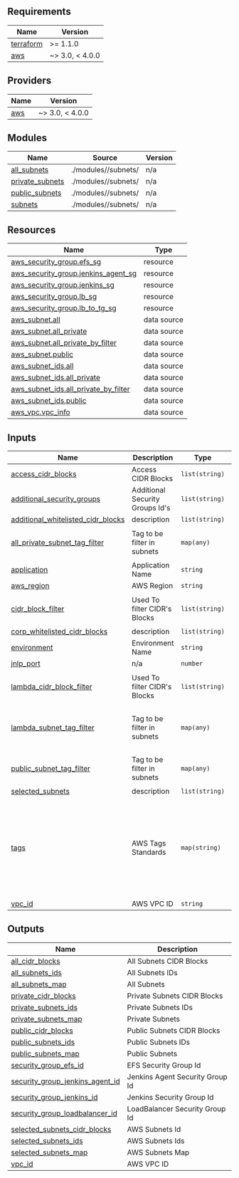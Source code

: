 ## Requirements

| Name | Version |
|------|---------|
| <a name="requirement_terraform"></a> [terraform](#requirement\_terraform) | >= 1.1.0 |
| <a name="requirement_aws"></a> [aws](#requirement\_aws) | ~> 3.0, < 4.0.0 |

## Providers

| Name | Version |
|------|---------|
| <a name="provider_aws"></a> [aws](#provider\_aws) | ~> 3.0, < 4.0.0 |

## Modules

| Name | Source | Version |
|------|--------|---------|
| <a name="module_all_subnets"></a> [all\_subnets](#module\_all\_subnets) | ./modules//subnets/ | n/a |
| <a name="module_private_subnets"></a> [private\_subnets](#module\_private\_subnets) | ./modules//subnets/ | n/a |
| <a name="module_public_subnets"></a> [public\_subnets](#module\_public\_subnets) | ./modules//subnets/ | n/a |
| <a name="module_subnets"></a> [subnets](#module\_subnets) | ./modules//subnets/ | n/a |

## Resources

| Name | Type |
|------|------|
| [aws_security_group.efs_sg](https://registry.terraform.io/providers/hashicorp/aws/latest/docs/resources/security_group) | resource |
| [aws_security_group.jenkins_agent_sg](https://registry.terraform.io/providers/hashicorp/aws/latest/docs/resources/security_group) | resource |
| [aws_security_group.jenkins_sg](https://registry.terraform.io/providers/hashicorp/aws/latest/docs/resources/security_group) | resource |
| [aws_security_group.lb_sg](https://registry.terraform.io/providers/hashicorp/aws/latest/docs/resources/security_group) | resource |
| [aws_security_group.lb_to_tg_sg](https://registry.terraform.io/providers/hashicorp/aws/latest/docs/resources/security_group) | resource |
| [aws_subnet.all](https://registry.terraform.io/providers/hashicorp/aws/latest/docs/data-sources/subnet) | data source |
| [aws_subnet.all_private](https://registry.terraform.io/providers/hashicorp/aws/latest/docs/data-sources/subnet) | data source |
| [aws_subnet.all_private_by_filter](https://registry.terraform.io/providers/hashicorp/aws/latest/docs/data-sources/subnet) | data source |
| [aws_subnet.public](https://registry.terraform.io/providers/hashicorp/aws/latest/docs/data-sources/subnet) | data source |
| [aws_subnet_ids.all](https://registry.terraform.io/providers/hashicorp/aws/latest/docs/data-sources/subnet_ids) | data source |
| [aws_subnet_ids.all_private](https://registry.terraform.io/providers/hashicorp/aws/latest/docs/data-sources/subnet_ids) | data source |
| [aws_subnet_ids.all_private_by_filter](https://registry.terraform.io/providers/hashicorp/aws/latest/docs/data-sources/subnet_ids) | data source |
| [aws_subnet_ids.public](https://registry.terraform.io/providers/hashicorp/aws/latest/docs/data-sources/subnet_ids) | data source |
| [aws_vpc.vpc_info](https://registry.terraform.io/providers/hashicorp/aws/latest/docs/data-sources/vpc) | data source |

## Inputs

| Name | Description | Type | Default | Required |
|------|-------------|------|---------|:--------:|
| <a name="input_access_cidr_blocks"></a> [access\_cidr\_blocks](#input\_access\_cidr\_blocks) | Access CIDR Blocks | `list(string)` | `[]` | no |
| <a name="input_additional_security_groups"></a> [additional\_security\_groups](#input\_additional\_security\_groups) | Additional Security Groups Id's | `list(string)` | `[]` | no |
| <a name="input_additional_whitelisted_cidr_blocks"></a> [additional\_whitelisted\_cidr\_blocks](#input\_additional\_whitelisted\_cidr\_blocks) | description | `list(string)` | `[]` | no |
| <a name="input_all_private_subnet_tag_filter"></a> [all\_private\_subnet\_tag\_filter](#input\_all\_private\_subnet\_tag\_filter) | Tag to be filter in subnets | `map(any)` | <pre>{<br>  "Name": "*private*"<br>}</pre> | no |
| <a name="input_application"></a> [application](#input\_application) | Application Name | `string` | n/a | yes |
| <a name="input_aws_region"></a> [aws\_region](#input\_aws\_region) | AWS Region | `string` | n/a | yes |
| <a name="input_cidr_block_filter"></a> [cidr\_block\_filter](#input\_cidr\_block\_filter) | Used To filter CIDR's Blocks | `list(string)` | <pre>[<br>  "*"<br>]</pre> | no |
| <a name="input_corp_whitelisted_cidr_blocks"></a> [corp\_whitelisted\_cidr\_blocks](#input\_corp\_whitelisted\_cidr\_blocks) | description | `list(string)` | `[]` | no |
| <a name="input_environment"></a> [environment](#input\_environment) | Environment Name | `string` | n/a | yes |
| <a name="input_jnlp_port"></a> [jnlp\_port](#input\_jnlp\_port) | n/a | `number` | `50000` | no |
| <a name="input_lambda_cidr_block_filter"></a> [lambda\_cidr\_block\_filter](#input\_lambda\_cidr\_block\_filter) | Used To filter CIDR's Blocks | `list(string)` | <pre>[<br>  "*"<br>]</pre> | no |
| <a name="input_lambda_subnet_tag_filter"></a> [lambda\_subnet\_tag\_filter](#input\_lambda\_subnet\_tag\_filter) | Tag to be filter in subnets | `map(any)` | <pre>{<br>  "Name": "*private*",<br>  "lambda": "yes"<br>}</pre> | no |
| <a name="input_public_subnet_tag_filter"></a> [public\_subnet\_tag\_filter](#input\_public\_subnet\_tag\_filter) | Tag to be filter in subnets | `map(any)` | <pre>{<br>  "Name": "*public*"<br>}</pre> | no |
| <a name="input_selected_subnets"></a> [selected\_subnets](#input\_selected\_subnets) | description | `list(string)` | `[]` | no |
| <a name="input_tags"></a> [tags](#input\_tags) | AWS Tags Standards | `map(string)` | <pre>{<br>  "ansible": false,<br>  "deployer": "TBD",<br>  "iac": "terraform",<br>  "owner": "SRE",<br>  "project": "TBD",<br>  "region": "TBD",<br>  "repo": "https://github.com/Agrium/tf-jenkins-br.git",<br>  "stack": "TBD",<br>  "tier": "infra"<br>}</pre> | no |
| <a name="input_vpc_id"></a> [vpc\_id](#input\_vpc\_id) | AWS VPC ID | `string` | n/a | yes |

## Outputs

| Name | Description |
|------|-------------|
| <a name="output_cidr_blocks_all"></a> [all\_cidr\_blocks](#output\_all\_cidr\_blocks) | All Subnets CIDR Blocks |
| <a name="output_subnets_all_ids"></a> [all\_subnets\_ids](#output\_all\_subnets\_ids) | All Subnets IDs |
| <a name="output_subnets_all_map"></a> [all\_subnets\_map](#output\_all\_subnets\_map) | All Subnets |
| <a name="output_cidr_blocks_private"></a> [private\_cidr\_blocks](#output\_private\_cidr\_blocks) | Private Subnets CIDR Blocks |
| <a name="output_subnets_private_ids"></a> [private\_subnets\_ids](#output\_private\_subnets\_ids) | Private Subnets IDs |
| <a name="output_subnets_private_map"></a> [private\_subnets\_map](#output\_private\_subnets\_map) | Private Subnets |
| <a name="output_cidr_blocks_public"></a> [public\_cidr\_blocks](#output\_public\_cidr\_blocks) | Public Subnets CIDR Blocks |
| <a name="output_subnets_public_ids"></a> [public\_subnets\_ids](#output\_public\_subnets\_ids) | Public Subnets IDs |
| <a name="output_subnets_public_map"></a> [public\_subnets\_map](#output\_public\_subnets\_map) | Public Subnets |
| <a name="output_security_group_efs_id"></a> [security\_group\_efs\_id](#output\_security\_group\_efs\_id) | EFS Security Group Id |
| <a name="output_security_group_jenkins_agent_id"></a> [security\_group\_jenkins\_agent\_id](#output\_security\_group\_jenkins\_agent\_id) | Jenkins Agent Security Group Id |
| <a name="output_security_group_jenkins_id"></a> [security\_group\_jenkins\_id](#output\_security\_group\_jenkins\_id) | Jenkins Security Group Id |
| <a name="output_security_group_loadbalancer_id"></a> [security\_group\_loadbalancer\_id](#output\_security\_group\_loadbalancer\_id) | LoadBalancer Security Group Id |
| <a name="output_selected_subnets_cidr_blocks"></a> [selected\_subnets\_cidr\_blocks](#output\_selected\_subnets\_cidr\_blocks) | AWS Subnets Id |
| <a name="output_selected_subnets_ids"></a> [selected\_subnets\_ids](#output\_selected\_subnets\_ids) | AWS Subnets Ids |
| <a name="output_selected_subnets_map"></a> [selected\_subnets\_map](#output\_selected\_subnets\_map) | AWS Subnets Map |
| <a name="output_vpc_id"></a> [vpc\_id](#output\_vpc\_id) | AWS VPC ID |
